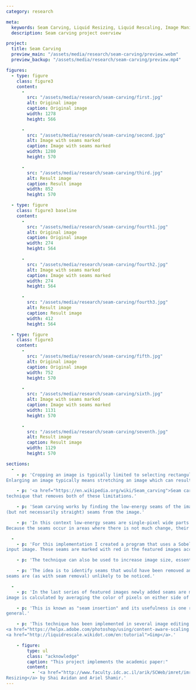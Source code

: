 ```yaml
---
category: research

meta:
  keywords: Seam Carving, Liquid Resizing, Liquid Rescaling, Image Manipulation, Research
  description: Seam carving project overview

project:
  title: Seam Carving
  preview_main: "/assets/media/research/seam-carving/preview.webm"
  preview_backup: "/assets/media/research/seam-carving/preview.mp4"

figures:
  - type: figure
    class: figure3
    content:
      -
        src: "/assets/media/research/seam-carving/first.jpg"
        alt: Original image
        caption: Original image
        width: 1278
        height: 566

      -
        src: "/assets/media/research/seam-carving/second.jpg"
        alt: Image with seams marked
        caption: Image with seams marked
        width: 1280
        height: 570

      -
        src: "/assets/media/research/seam-carving/third.jpg"
        alt: Result image
        caption: Result image
        width: 852
        height: 570

  - type: figure
    class: figure3 baseline
    content:
      -
        src: "/assets/media/research/seam-carving/fourth1.jpg"
        alt: Original image
        caption: Original image
        width: 274
        height: 564

      -
        src: "/assets/media/research/seam-carving/fourth2.jpg"
        alt: Image with seams marked
        caption: Image with seams marked
        width: 274
        height: 564

      -
        src: "/assets/media/research/seam-carving/fourth3.jpg"
        alt: Result image
        caption: Result image
        width: 412
        height: 564

  - type: figure
    class: figure3
    content:
      -
        src: "/assets/media/research/seam-carving/fifth.jpg"
        alt: Original image
        caption: Original image
        width: 752
        height: 570

      -
        src: "/assets/media/research/seam-carving/sixth.jpg"
        alt: Image with seams marked
        caption: Image with seams marked
        width: 1131
        height: 570

      -
        src: "/assets/media/research/seam-carving/seventh.jpg"
        alt: Result image
        caption: Result image
        width: 1129
        height: 570

sections:
  -
    - p: 'Cropping an image is typically limited to selecting rectangular portions of an image and removing them.
Enlarging an image typically means stretching an image which can result in pixelation.'

    - p: '<a href="https://en.wikipedia.org/wiki/Seam_carving">Seam carving</a>, also known as "Liquid Resizing" is a 
technique that removes both of these limitations.'

    - p: 'Seam carving works by finding the low-energy seams of the image and then removing vertical or horizontal
(but not necessarily straight) seams from the image.'

    - p: 'In this context low-energy seams are single-pixel wide parts of the image where there is not much change. 
Because the seams occur in areas where there is not much change, their removal is less likely to be noticed.'

  -
    - p: 'For this implementation I created a program that uses a Sobel filter to determine low-energy seams in the 
input image. These seams are marked with red in the featured images accompanying this post.'

    - p: 'The technique can also be used to increase image size, essentially by working in reverse.'

    - p: 'The idea is to identify seams that would have been removed and then insert seams in those locations as again these 
seams are (as with seam removal) unlikely to be noticed.'

  -
    - p: 'In the last series of featured images newly added seams are marked in green. The color of the added seams in the final
image is calculated by averaging the color of pixels on either side of the image.' 

    - p: 'This is known as "seam insertion" and its usefulness is one reason "liquid resizing" could be a better name for this algorithm in 
general.'

    - p: 'This technique has been implemented in several image editing programs including both
<a href="https://helpx.adobe.com/photoshop/using/content-aware-scaling.html">Photoshop</a> and
<a href="http://liquidrescale.wikidot.com/en:tutorial">Gimp</a>.'

    - figure:
        type: ul
        class: "acknowledge"
        caption: "This project implements the academic paper:"
        content:
          - '<a href="http://www.faculty.idc.ac.il/arik/SCWeb/imret/imret.pdf">Seam Carving for Content-Aware Image 
Resizing</a> by Shai Avidan and Ariel Shamir.'
---
```

